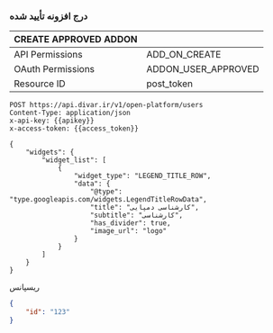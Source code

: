 ### درج افزونه تأیید شده

| CREATE APPROVED ADDON |                     |
|-----------------------|---------------------|
| API Permissions       | ADD_ON_CREATE       |
| OAuth Permissions     | ADDON_USER_APPROVED |
| Resource ID           | post_token          |

```http request
POST https://api.divar.ir/v1/open-platform/users
Content-Type: application/json
x-api-key: {{apikey}}
x-access-token: {{access_token}}

{
    "widgets": {
        "widget_list": [
            {
                "widget_type": "LEGEND_TITLE_ROW",
                "data": {
                    "@type": "type.googleapis.com/widgets.LegendTitleRowData",
                    "title": "کارشناسی دمپایی",
                    "subtitle": "کارشناسی",
                    "has_divider": true,
                    "image_url": "logo"
                }
            }
        ]
    }
}
```

ریسپانس

```json
{
    "id": "123"
}
```
